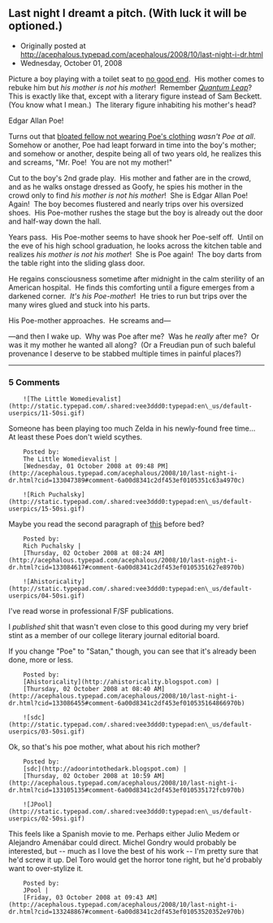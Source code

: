 ## Last night I dreamt a pitch.  (With luck it will be optioned.)

 * Originally posted at http://acephalous.typepad.com/acephalous/2008/10/last-night-i-dr.html
 * Wednesday, October 01, 2008



Picture a boy playing with a toilet seat to [no good end](http://acephalous.typepad.com/acephalous/2007/08/how-to-remove-a.html#comment-78713952).  His mother comes to rebuke him but _his mother is not his mother_!  Remember [_Quantum Leap_](http://en.wikipedia.org/wiki/Quantum\_Leap\_(TV\_series))?  This is exactly like that, except with a literary figure instead of Sam Beckett.  (You know what I mean.)  The literary figure inhabiting his mother's head?  

Edgar Allan Poe!

Turns out that [bloated fellow not wearing Poe's clothing](http://en.wikipedia.org/wiki/Death\_of\_Edgar\_Allan\_Poe) _wasn't Poe at all_.  Somehow or another, Poe had leapt forward in time into the boy's mother; and somehow or another, despite being all of two years old, he realizes this and screams, "Mr. Poe!  You are not my mother!"  

Cut to the boy's 2nd grade play.  His mother and father are in the crowd, and as he walks onstage dressed as Goofy, he spies his mother in the crowd only to find _his mother is not his mother_!  She is Edgar Allan Poe!  Again!  The boy becomes flustered and nearly trips over his oversized shoes.  His Poe-mother rushes the stage but the boy is already out the door and half-way down the hall.

Years pass.  His Poe-mother seems to have shook her Poe-self off.  Until on the eve of his high school graduation, he looks across the kitchen table and realizes _his mother is not his mother_!  She is Poe again!  The boy darts from the table right into the sliding glass door. 

He regains consciousness sometime after midnight in the calm sterility of an American hospital.  He finds this comforting until a figure emerges from a darkened corner.  _It's his Poe-mother_!  He tries to run but trips over the many wires glued and stuck into his parts.  

His Poe-mother approaches.  He screams and—

—and then I wake up.  Why was Poe after me?  Was he _really_ after me?  Or was it my mother he wanted all along?  (Or a Freudian pun of such baleful provenance I deserve to be stabbed multiple times in painful places?)

		

* * *

### 5 Comments 

		

                
[]()

	

		![The Little Womedievalist](http://static.typepad.com/.shared:vee3ddd0:typepad:en\_us/default-userpics/11-50si.gif)
	

	

		

Someone has been playing too much Zelda in his newly-found free time... At least these Poes don't wield scythes.

	

		Posted by:
		The Little Womedievalist |
		[Wednesday, 01 October 2008 at 09:48 PM](http://acephalous.typepad.com/acephalous/2008/10/last-night-i-dr.html?cid=133047389#comment-6a00d8341c2df453ef0105351c63a4970c)

[]()

	

		![Rich Puchalsky](http://static.typepad.com/.shared:vee3ddd0:typepad:en\_us/default-userpics/15-50si.gif)
	

	

		

Maybe you read the second paragraph of [this](http://smartypants.diaryland.com/092508.html) before bed?

	

		Posted by:
		Rich Puchalsky |
		[Thursday, 02 October 2008 at 08:24 AM](http://acephalous.typepad.com/acephalous/2008/10/last-night-i-dr.html?cid=133084617#comment-6a00d8341c2df453ef0105351627e8970b)

[]()

	

		![Ahistoricality](http://static.typepad.com/.shared:vee3ddd0:typepad:en\_us/default-userpics/04-50si.gif)
	

	

		

I've read worse in professional F/SF publications. 

I _published_ shit that wasn't even close to this good during my very brief stint as a member of our college literary journal editorial board. 

If you change "Poe" to "Satan," though, you can see that it's already been done, more or less.

	

		Posted by:
		[Ahistoricality](http://ahistoricality.blogspot.com) |
		[Thursday, 02 October 2008 at 08:40 AM](http://acephalous.typepad.com/acephalous/2008/10/last-night-i-dr.html?cid=133086455#comment-6a00d8341c2df453ef010535164866970b)

[]()

	

		![sdc](http://static.typepad.com/.shared:vee3ddd0:typepad:en\_us/default-userpics/03-50si.gif)
	

	

		

Ok, so that's his poe mother, what about his rich mother?

	

		Posted by:
		[sdc](http://adoorintothedark.blogspot.com) |
		[Thursday, 02 October 2008 at 10:59 AM](http://acephalous.typepad.com/acephalous/2008/10/last-night-i-dr.html?cid=133105135#comment-6a00d8341c2df453ef010535172fcb970b)

[]()

	

		![JPool](http://static.typepad.com/.shared:vee3ddd0:typepad:en\_us/default-userpics/02-50si.gif)
	

	

		

This feels like a Spanish movie to me.  Perhaps either Julio Medem or Alejandro Amenábar could direct.  Michel Gondry would probably be interested, but -- much as I love the best of his work -- I'm pretty sure that he'd screw it up.  Del Toro would get the horror tone right, but he'd probably want to over-stylize it.

	

		Posted by:
		JPool |
		[Friday, 03 October 2008 at 09:43 AM](http://acephalous.typepad.com/acephalous/2008/10/last-night-i-dr.html?cid=133248867#comment-6a00d8341c2df453ef01053520352e970b)

		

        